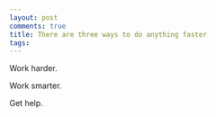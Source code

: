 ```yaml
---
layout: post
comments: true
title: There are three ways to do anything faster
tags: 
---
```

Work harder.

Work smarter.

Get help.

